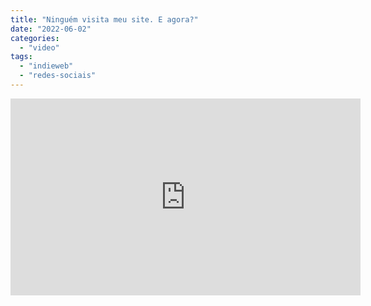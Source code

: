 ```yaml
---
title: "Ninguém visita meu site. E agora?"
date: "2022-06-02"
categories: 
  - "video"
tags: 
  - "indieweb"
  - "redes-sociais"
---
```


<iframe width="560" height="315" src="https://www.youtube.com/embed/naHrJ4C7_Eo" title="YouTube video player" frameborder="0" allow="accelerometer; autoplay; clipboard-write; encrypted-media; gyroscope; picture-in-picture" allowfullscreen></iframe>

